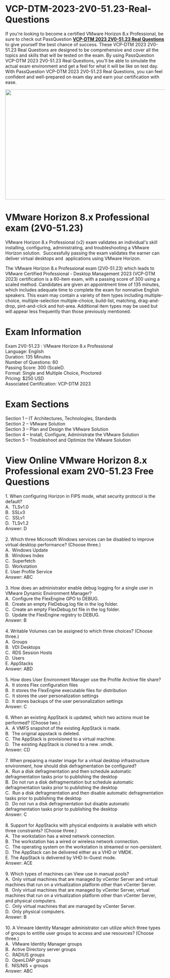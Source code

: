 # VCP-DTM-2023-2V0-51.23-Real-Questions
<p>If you&#39;re looking to become a certified VMware Horizon 8.x Professional, be sure to check out PassQuestion <strong><a href="https://www.passquestion.com/2v0-51-23.html">VCP-DTM 2023 2V0-51.23 Real Questions</a></strong> to give yourself the best chance of success. These VCP-DTM 2023 2V0-51.23 Real Questions are designed to be comprehensive and cover all the topics and skills that will be tested on the exam. By using PassQuestion VCP-DTM 2023 2V0-51.23 Real Questions, you&#39;ll be able to simulate the actual exam environment and get a feel for what it will be like on test day. With PassQuestion VCP-DTM 2023 2V0-51.23 Real Questions, you can feel confident and well-prepared on exam day and earn your certification with ease.</p>

<p><img alt="" src="https://www.passquestion.com/uploads/pqcom/images/20230802/2878c35b33f15817bce44c3e27fefff7.png" style="height:347px; width:618px" /></p>

<h1>VMware Horizon 8.x Professional exam (2V0-51.23)&nbsp;</h1>

<p>VMware Horizon 8.x Professional (v2) exam validates an individual&#39;s skill installing, configuring, administrating, and troubleshooting a VMware Horizon solution. &nbsp;Successfully passing the exam validates the earner can deliver virtual desktops and &nbsp;applications using VMware Horizon.</p>

<p>The VMware Horizon 8.x Professional exam (2V0-51.23) which leads to VMware Certified Professional - Desktop Management 2023 (VCP-DTM 2023) certification is a 60-item exam, with a passing score of 300 using a scaled method. Candidates are given an appointment time of 135 minutes, which includes adequate time to complete the exam for nonnative English speakers. This exam may contain a variety of item types including multiple-choice, multiple-selection multiple-choice, build-list, matching, drag-and-drop, pint-and-click and hot-area. Additional item types may be used but will appear less frequently than those previously mentioned.&nbsp;</p>

<h1>Exam Information</h1>

<p>Exam 2V0-51.23 : VMware Horizon 8.x Professional<br />
Language: English<br />
Duration: 135 Minutes<br />
Number of Questions: 60<br />
Passing Score: 300 (ScaleD.&nbsp;<br />
Format: Single and Multiple Choice, Proctored<br />
Pricing: $250 USD<br />
Associated Certification: VCP-DTM 2023</p>

<h1>Exam Sections</h1>

<p>Section 1 &ndash; IT Architectures, Technologies, Standards<br />
Section 2 &ndash; VMware Solution<br />
Section 3 &ndash; Plan and Design the VMware Solution<br />
Section 4 &ndash; Install, Configure, Administrate the VMware Solution<br />
Section 5 &ndash; Troubleshoot and Optimize the VMware Solution</p>

<h1>View Online VMware Horizon 8.x Professional exam 2V0-51.23 Free Questions</h1>

<p>1. When configuring Horizon in FIPS mode, what security protocol is the default?<br />
A. &nbsp;TLSv1.0<br />
B. &nbsp;SSLv3<br />
C. &nbsp;SSLv1<br />
D. &nbsp;TLSv1.2<br />
Answer: D<br />
&nbsp;<br />
2. Which three Microsoft Windows services can be disabled to improve virtual desktop performance? (Choose three.)<br />
A. &nbsp;Windows Update<br />
B. &nbsp;Windows Index<br />
C. &nbsp;Superfetch<br />
D. &nbsp;Workstation<br />
E. User Profile Service<br />
Answer: ABC<br />
&nbsp;<br />
3. How does an administrator enable debug logging for a single user in VMware Dynamic Environment Manager?<br />
A. &nbsp;Configure the FlexEngine GPO to DEBUG.<br />
B. &nbsp;Create an empty FleDebug.log file in the log folder.<br />
C. &nbsp;Create an empty FlexDebug.txt file in the log folder.<br />
D. &nbsp;Update the FlexEngine registry to DEBUG.<br />
Answer: B<br />
&nbsp;<br />
4. Writable Volumes can be assigned to which three choices? (Choose three.)<br />
A. &nbsp;Groups<br />
B. &nbsp;VDI Desktops<br />
C. &nbsp;RDS Session Hosts<br />
D. &nbsp;Users<br />
E. AppStacks<br />
Answer: ABD<br />
&nbsp;<br />
5. How does User Environment Manager use the Profile Archive file share?<br />
A. &nbsp;It stores Flex configuration files<br />
B. &nbsp;It stores the FlexEngine executable files for distribution<br />
C. &nbsp;It stores the user personalization settings<br />
D. &nbsp;It stores backups of the user personalization settings<br />
Answer: C<br />
&nbsp;<br />
6. When an existing AppStack is updated, which two actions must be performed? (Choose two.)<br />
A. &nbsp;A VMFS snapshot of the existing AppStack is made.<br />
B. &nbsp;The original appstack is deleted.<br />
C. &nbsp;The AppStack is provisioned to a virtual machine.<br />
D. &nbsp;The existing AppStack is cloned to a new .vmdk.<br />
Answer: CD<br />
&nbsp;<br />
7. When preparing a master image for a virtual desktop infrastructure environment, how should disk defragmentation be configured?<br />
A. &nbsp;Run a disk defragmentation and then schedule automatic defragmentation tasks prior to publishing the desktop<br />
B. &nbsp;Do not run a disk defragmentation but schedule automatic defragmentation tasks prior to publishing the desktop<br />
C. &nbsp;Run a disk defragmentation and then disable automatic defragmentation tasks prior to publishing the desktop<br />
D. &nbsp;Do not run a disk defragmentation but disable automatic defragmentation tasks prior to publishing the desktop<br />
Answer: C<br />
&nbsp;<br />
8. Support for AppStacks with physical endpoints is available with which three constraints? (Choose three.)<br />
A. &nbsp;The workstation has a wired network connection.<br />
B. &nbsp;The workstation has a wired or wireless network connection.<br />
C. &nbsp;The operating system on the workstation is streamed or non-persistent.<br />
D. &nbsp;The AppStack can be delivered either as a VHD or VMDK.<br />
E. The AppStack is delivered by VHD In-Guest mode.<br />
Answer: ACE<br />
&nbsp;<br />
9. Which types of machines can View use in manual pools?<br />
A. &nbsp;Only virtual machines that are managed by vCenter Server and virtual machines that run on a virtualization platform other than vCenter Server.<br />
B. &nbsp;Only virtual machines that are managed by vCenter Server, virtual machines that run on a virtualization platform other than vCenter Server, and physical computers.<br />
C. &nbsp;Only virtual machines that are managed by vCenter Server.<br />
D. &nbsp;Only physical computers.<br />
Answer: B<br />
&nbsp;<br />
10. A Vmware Identity Manager administrator can utilize which three types of groups to entitle user groups to access and use resources? (Choose three.)<br />
A. &nbsp;VMware Identity Manager groups<br />
B. &nbsp;Active Directory server groups<br />
C. &nbsp;RADIUS groups<br />
D. &nbsp;OpenLDAP groups<br />
E. &nbsp;NIS/NIS + groups<br />
Answer: ABC</p>
